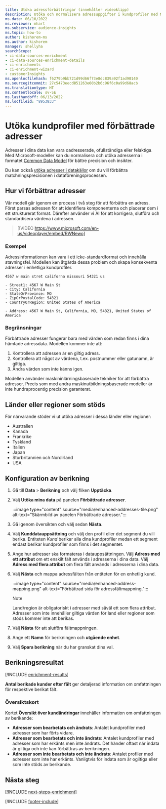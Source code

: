 ```yaml
---
title: Utöka adressförbättringar (innehåller videoklipp)
description: Utöka och normalisera adressuppgifter i kundprofiler med Microsoft-modeller.
ms.date: 06/10/2022
ms.reviewer: mhart
ms.subservice: audience-insights
ms.topic: how-to
author: kishorem-ms
ms.author: kishorem
manager: shellyha
searchScope:
- ci-data-sources-enrichment
- ci-data-sources-enrichment-details
- ci-enrichments
- ci-enrichment-wizard
- customerInsights
ms.openlocfilehash: f6279b9bb721d99d66f73e8dc839a92f1ad90140
ms.sourcegitcommit: 27c5473eecd851263e60b2b6c96f6c0a99d68acb
ms.translationtype: HT
ms.contentlocale: sv-SE
ms.lasthandoff: 06/13/2022
ms.locfileid: "8953833"
---
```

# <a name="enrichment-of-customer-profiles-with-enhanced-addresses"></a>Utöka kundprofiler med förbättrade adresser

Adresser i dina data kan vara oadresserade, ofullständiga eller felaktiga. Med Microsoft-modeller kan du normalisera och utöka adresserna i formatet [Common Data Model](/common-data-model/schema/core/applicationcommon/address) för bättre precision och insikter.

Du kan också [utöka adresser i datakällor](data-sources-enrichment.md) om du vill förbättra matchningsprecisionen i dataföreningsprocessen. 

## <a name="how-we-enhance-addresses"></a>Hur vi förbättrar adresser

Vår modell går igenom en process i två steg för att förbättra en adress. Först parsas adressen för att identifiera komponenterna och placerar dem i ett strukturerat format. Därefter använder vi AI för att korrigera, slutföra och standardisera värdena i adressen.

> [!VIDEO https://www.microsoft.com/en-us/videoplayer/embed/RWNewo]

### <a name="example"></a>Exempel

Adressinformationen kan vara i ett icke-standardformat och innehålla stavningsfel. Modellen kan åtgärda dessa problem och skapa konsekventa adresser i enhetliga kundprofiler.

```Input
4567 w main stret californa missouri 54321 us
```

```Output
- Street1: 4567 W Main St
- City: California
- StateOrProvince: MO
- ZipOrPostalCode: 54321
- CountryOrRegion: United States of America

- Address: 4567 W Main St, California, MO, 54321, United States of America
```

### <a name="limitations"></a>Begränsningar

Förbättrade adresser fungerar bara med värden som redan finns i dina hämtade adressdata. Modellen kommer inte att:

1. Kontrollera att adressen är en giltig adress.
2. Kontrollera att något av värdena, t.ex. postnummer eller gatunamn, är giltiga.
3. Ändra värden som inte känns igen.

Modellen använder maskininlärningsbaserade tekniker för att förbättra adresser. Precis som med andra maskinutbildningsbaserade modeller är inte hundraprocentig precision garanterat.

## <a name="supported-countries-or-regions"></a>Länder eller regioner som stöds

För närvarande stöder vi ut utöka adresser i dessa länder eller regioner:

- Australien
- Kanada
- Frankrike
- Tyskland
- Italien
- Japan
- Storbritannien och Nordirland
- USA

## <a name="configure-the-enrichment"></a>Konfiguration av berikning

1. Gå till **Data** > **Berikning** och välj fliken **Upptäcka**.

1. Välj **Utöka mina data** på panelen **Förbättrade adresser**.

   :::image type="content" source="media/enhanced-addresses-tile.png" alt-text="Skärmbild av panelen Förbättrade adresser.":::

1. Gå igenom översikten och välj sedan **Nästa**.

1. Välj **Kunddatauppsättning** och välj den profil eller det segment du vill berika. Entiteten *Kund* berikar alla dina kundprofiler medan ett segment endast berikar kundprofiler som finns i det segmentet.

1. Ange hur adresser ska formateras i datauppsättningen. Välj **Adress med ett attribut** om ett enskilt fält används i adresserna i dina data. Välj **Adress med flera attribut** om flera fält används i adresserna i dina data.

1. Välj **Nästa** och mappa adressfälten från entiteten för en enhetlig kund.

    :::image type="content" source="media/enhanced-address-mapping.png" alt-text="Förbättrad sida för adressfältmappning.":::

   > [!NOTE]
   > Land/region är obligatoriskt i adresser med såväl ett som flera attribut. Adresser som inte innehåller giltiga värden för land eller regioner som stöds kommer inte att berikas.

1. Välj **Nästa** för att slutföra fältmappningen.

1. Ange ett **Namn** för berikningen och **utgående enhet**.

1. Välj **Spara berikning** när du har granskat dina val.

## <a name="enrichment-results"></a>Berikningsresultat

[!INCLUDE [enrichment-results](includes/enrichment-results.md)]

**Antal berikade kunder efter fält** ger detaljerad information om omfattningen för respektive berikat fält.

### <a name="overview-card"></a>Översiktskort

Kortet **Översikt över kundändringar** innehåller information om omfattningen av berikande:

- **Adresser som bearbetats och ändrats**: Antalet kundprofiler med adresser som har förts vidare.
- **Adresser som bearbetats och inte ändrats**: Antalet kundprofiler med adresser som har erkänts men inte ändrats. Det händer oftast när indata är giltiga och inte kan förbättras av berikningen.
- **Adresser som inte bearbetats och inte ändrats**: Antalet profiler med adresser som inte har erkänts. Vanligtvis för indata som är ogiltiga eller som inte stöds av berikande.

## <a name="next-steps"></a>Nästa steg

[!INCLUDE [next-steps-enrichment](includes/next-steps-enrichment.md)]

[!INCLUDE [footer-include](includes/footer-banner.md)]
